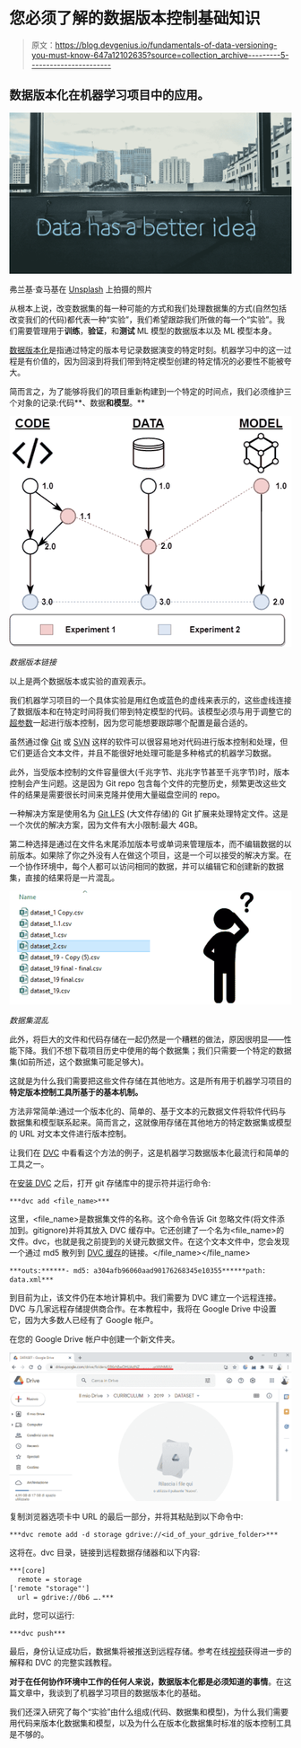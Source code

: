 # 您必须了解的数据版本控制基础知识

> 原文：<https://blog.devgenius.io/fundamentals-of-data-versioning-you-must-know-647a12102635?source=collection_archive---------5----------------------->

## 数据版本化在机器学习项目中的应用。

![](img/cb69f8ff2a0c9ffda4149e9acbecadd1.png)

弗兰基·查马基在 [Unsplash](https://unsplash.com/s/photos/data?utm_source=unsplash&utm_medium=referral&utm_content=creditCopyText) 上拍摄的照片

从根本上说，改变数据集的每一种可能的方式和我们处理数据集的方式(自然包括改变我们的代码)都代表一种“实验”，我们希望跟踪我们所做的每一个“实验”。我们需要管理用于**训练**，**验证**，和**测试** ML 模型的数据版本以及 ML 模型本身。

[数据版本化](https://lakefs.io/data-versioning/)是指通过特定的版本号记录数据演变的特定时刻。机器学习中的这一过程是有价值的，因为回滚到将我们带到特定模型创建的特定情况的必要性不能被夸大。

简而言之，为了能够将我们的项目重新构建到一个特定的时间点，我们必须维护三个对象的记录:代码**、数据**和模型**。**

![](img/0ae017d6f77ad72fdb80cb6f0ddca54e.png)

*数据版本链接*

以上是两个数据版本或实验的直观表示。

我们机器学习项目的一个具体实验是用红色或蓝色的虚线来表示的，这些虚线连接了数据版本和在特定时间将我们带到特定模型的代码。该模型必须与用于调整它的[超参数](https://machinelearningmastery.com/difference-between-a-parameter-and-a-hyperparameter/)一起进行版本控制，因为您可能想要跟踪哪个配置是最合适的。

虽然通过像 [Git](https://en.wikipedia.org/wiki/Git) 或 [SVN](https://it.wikipedia.org/wiki/Subversion) 这样的软件可以很容易地对代码进行版本控制和处理，但它们更适合文本文件，并且不能很好地处理可能是多种格式的机器学习数据。

此外，当受版本控制的文件容量很大(千兆字节、兆兆字节甚至千兆字节)时，版本控制会产生问题。这是因为 Git repo 包含每个文件的完整历史，频繁更改这些文件的结果是需要很长时间来克隆并使用大量磁盘空间的 repo。

一种解决方案是使用名为 [Git LFS](https://git-lfs.github.com/) (大文件存储)的 Git 扩展来处理特定文件。这是一个次优的解决方案，因为文件有大小限制:最大 4GB。

第二种选择是通过在文件名末尾添加版本号或单词来管理版本，而不编辑数据的以前版本。如果除了你之外没有人在做这个项目，这是一个可以接受的解决方案。在一个协作环境中，每个人都可以访问相同的数据，并可以编辑它和创建新的数据集，直接的结果将是一片混乱。

![](img/d8551610a37137229556fb84c5f71d99.png)

*数据集混乱*

此外，将巨大的文件和代码存储在一起仍然是一个糟糕的做法，原因很明显——性能下降。我们不想下载项目历史中使用的每个数据集；我们只需要一个特定的数据集(如前所述，这个数据集可能足够大)。

这就是为什么我们需要把这些文件存储在其他地方。这是所有用于机器学习项目的**特定版本控制工具所基于的基本机制。**

方法非常简单:通过一个版本化的、简单的、基于文本的元数据文件将软件代码与数据集和模型联系起来。简而言之，这就像用存储在其他地方的特定数据集或模型的 URL 对文本文件进行版本控制。

让我们在 [DVC](https://dvc.org/) 中看看这个方法的例子，这是机器学习数据版本化最流行和简单的工具之一。

在[安装 DVC](https://dvc.org/doc/install) 之后，打开 git 存储库中的提示符并运行命令:

```
***dvc add <file_name>***
```

这里，<file_name>是数据集文件的名称。这个命令告诉 Git 忽略文件(将文件添加到。gitignore)并将其放入 DVC 缓存中。它还创建了一个名为<file_name>的文件。dvc，也就是我之前提到的关键元数据文件。在这个文本文件中，您会发现一个通过 md5 散列到 [DVC 缓存](https://dvc.org/doc/user-guide/project-structure/internal-files#structure-of-the-cache-directory)的链接。</file_name></file_name>

```
***outs:******- md5: a304afb96060aad90176268345e10355******path: data.xml***
```

到目前为止，该文件仍在本地计算机中。我们需要为 DVC 建立一个远程连接。DVC 与几家远程存储提供商合作。在本教程中，我将在 Google Drive 中设置它，因为大多数人已经有了 Google 帐户。

在您的 Google Drive 帐户中创建一个新文件夹。

![](img/b93b35d34fffb6f60cb4ea5d233d9872.png)

复制浏览器选项卡中 URL 的最后一部分，并将其粘贴到以下命令中:

```
***dvc remote add -d storage gdrive://<id_of_your_gdrive_folder>***
```

这将在。dvc 目录，链接到远程数据存储器和以下内容:

```
***[core]
  remote = storage
['remote "storage"']
  url = gdrive://0b6 ….***
```

此时，您可以运行:

```
***dvc push***
```

最后，身份认证成功后，数据集将被推送到远程存储。参考在线[视频](https://www.youtube.com/watch?v=kLKBcPonMYw)获得进一步的解释和 DVC 的完整实践教程。

**对于在任何协作环境中工作的任何人来说，数据版本化都是必须知道的事情**。在这篇文章中，我谈到了机器学习项目的数据版本化的基础。

我们还深入研究了每个“实验”由什么组成(代码、数据集和模型)，为什么我们需要用代码来版本化数据集和模型，以及为什么在版本化数据集时标准的版本控制工具是不够的。